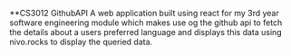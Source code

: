 **CS3012 GithubAPI
A web application built using react for my 3rd year software engineering module which makes use og the github api to fetch the details about a users preferred language and displays this data using nivo.rocks to display the queried data.
